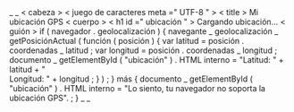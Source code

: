 <!DOCTYPEhtml >
<html> _ _
  < cabeza >
    < juego de caracteres meta  =" UTF-8 " >
    < title > Mi ubicación GPS </ title >
  </ cabeza >
  < cuerpo >
    < h1  id =" ubicación " > Cargando ubicación... </ h1 >
    < guión >
      if  ( navegador . geolocalización )  {
        navegante _ geolocalización _ getPosiciónActual ( función ( posición )  {
          var  latitud  =  posición . coordenadas _ latitud ;
          var  longitud  =  posición . coordenadas _ longitud ;
          documento _ getElementById ( "ubicación" ) . HTML interno  =
            "Latitud: "  +  latitud  +  "<br>Longitud: "  +  longitud ;
        } ) ;
      }  más  {
        documento _ getElementById ( "ubicación" ) . HTML interno  =
          "Lo siento, tu navegador no soporta la ubicación GPS". ;
      }
    </ guión >
  </ cuerpo >
</html> _ _
